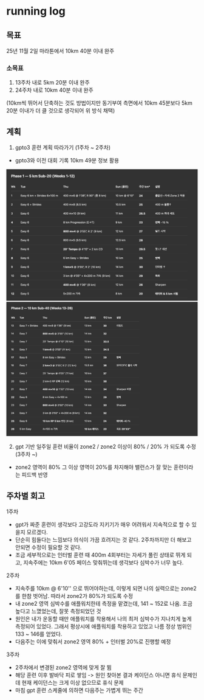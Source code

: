 # running log


## 목표
25년 11월 2일 마라톤에서 10km 40분 이내 완주

### 소목표

1. 13주차 내로 5km 20분 이내 완주 
2. 24주차 내로 10km 40분 이내 완주

(10km씩 뛰어서 단축하는 것도 방법이지만 동기부여 측면에서 10km 45분보다 5km 20분 이내가 더 클 것으로 생각되어 위 방식 채택)


## 계획

1. gpto3 훈련 계획 따라가기 (1주차 ~ 2주차)
- gpto3와 이전 대회 기록 10km 49분 정보 활용

![훈련 계획](./plans/훈련%20계획.png)
![훈련 계획](./plans/훈련%20계획2.png)


2. gpt 기반 일주일 훈련 비율이 zone2 / zone2 이상이 80% / 20% 가 되도록 수정 (3주차 ~)
- zone2 영역이 80% 그 이상 영역이 20%를 차지해야 밸런스가 잘 맞는 훈련이라는 피드백 반영

## 주차별 회고

1주차
- gpt가 짜준 훈련이 생각보다 고강도라 지키기가 매우 어려워서 지속적으로 할 수 있을지 모르겠다.
- 단순히 힘들다는 느낌보다 의식이 가끔 흐려지는 것 같다. 2주차까지만 더 해보고 안되면 수정이 필요할 것 같다.
- 조금 세부적으로는 인터벌 훈련 때 400m 4회부터는 자세가 풀린 상태로 뛰게 되고, 지속주에는 10km 6'05 페이스 맞춰뛰는데 생각보다 심박수가 너무 높다.


2주차
- 지속주를 10km @ 6'10'' 으로 뛰어야하는데, 이렇게 되면 나의 실력으로는 zone2를 한참 벗어남. 따라서 zone2가 80%가 되도록 수정
- 내 zone2 영역 심박수를 애플워치한테 측정을 맡겼는데, 141 ~ 152로 나옴. 조금 높다고 느꼈었는데, 잘못 측정되었던 것
- 원인은 내가 운동할 때만 애플워치를 착용해서 나의 최저 심박수가 지나치게 높게 측정되어 있었다. 그래서 평상시에 애플워치를 착용하고 있었고 나름 정상 범위인 133 ~ 146를 얻었다.
- 다음주는 이에 맞춰서 zone2 영역 80% + 인터벌 20%로 진행할 예정


3주차
- 2주차에서 변경된 zone2 영역에 맞게 잘 뜀
- 해당 훈련 이후 발바닥 피로 쌓임 -> 원인 찾아본 결과 케이던스 아니면 휴식 문제인데 현재 케이던스는 크게 이상 없으므로 휴식 문제
- 마침 gpt 훈련 스케줄에 의하면 다음주는 가볍게 뛰는 주간
